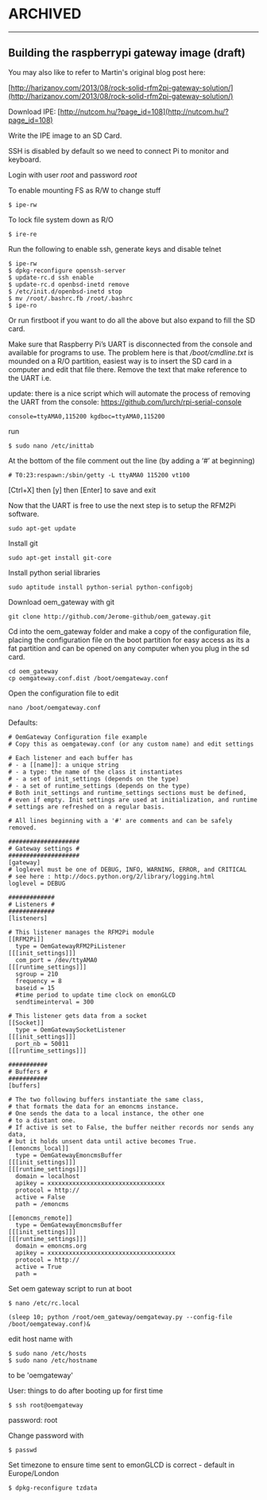 # ARCHIVED

---

## Building the raspberrypi gateway image (draft)

You may also like to refer to Martin's original blog post here:

[http://harizanov.com/2013/08/rock-solid-rfm2pi-gateway-solution/](http://harizanov.com/2013/08/rock-solid-rfm2pi-gateway-solution/)

Download IPE: [http://nutcom.hu/?page_id=108](http://nutcom.hu/?page_id=108)

Write the IPE image to an SD Card.

SSH is disabled by default so we need to connect Pi to monitor and keyboard. 

Login with user *root* and password *root*

To enable mounting FS as R/W to change stuff

    $ ipe-rw 

To lock file system down as R/O

    $ ire-re 

Run the following to enable ssh, generate keys and disable telnet

    $ ipe-rw
    $ dpkg-reconfigure openssh-server
    $ update-rc.d ssh enable
    $ update-rc.d openbsd-inetd remove
    $ /etc/init.d/openbsd-inetd stop
    $ mv /root/.bashrc.fb /root/.bashrc
    $ ipe-ro

Or run firstboot if you want to do all the above but also expand to fill the SD card.

Make sure that Raspberry Pi’s UART is disconnected from the console and available for programs to use. The problem here is that */boot/cmdline.txt* is mounded on a R/O partition, easiest way is to insert the SD card in a computer and edit that file there. Remove the text that make reference to the UART i.e.

update: there is a nice script which will automate the process of removing the UART from the console: https://github.com/lurch/rpi-serial-console

    console=ttyAMA0,115200 kgdboc=ttyAMA0,115200

run

    $ sudo nano /etc/inittab

At the bottom of the file comment out the line (by adding a ‘#’ at beginning)

    # T0:23:respawn:/sbin/getty -L ttyAMA0 115200 vt100
    
[Ctrl+X] then [y] then [Enter] to save and exit

Now that the UART is free to use the next step is to setup the RFM2Pi software.

    sudo apt-get update

Install git

    sudo apt-get install git-core

Install python serial libraries
    
    sudo aptitude install python-serial python-configobj
    
Download oem_gateway with git
    
    git clone http://github.com/Jerome-github/oem_gateway.git

Cd into the oem_gateway folder and make a copy of the configuration file, placing the configuration file on the boot partition for easy access as its a fat partition and can be opened on any computer when you plug in the sd card.
    
    cd oem_gateway
    cp oemgateway.conf.dist /boot/oemgateway.conf

Open the configuration file to edit
    
    nano /boot/oemgateway.conf

Defaults:

    # OemGateway Configuration file example
    # Copy this as oemgateway.conf (or any custom name) and edit settings

    # Each listener and each buffer has 
    # - a [[name]]: a unique string
    # - a type: the name of the class it instantiates
    # - a set of init_settings (depends on the type)
    # - a set of runtime_settings (depends on the type)
    # Both init_settings and runtime_settings sections must be defined, 
    # even if empty. Init settings are used at initialization, and runtime
    # settings are refreshed on a regular basis.

    # All lines beginning with a '#' are comments and can be safely removed.

    ####################
    # Gateway settings #
    ####################
    [gateway]
    # loglevel must be one of DEBUG, INFO, WARNING, ERROR, and CRITICAL
    # see here : http://docs.python.org/2/library/logging.html
    loglevel = DEBUG

    #############
    # Listeners #
    #############
    [listeners]

    # This listener manages the RFM2Pi module
    [[RFM2Pi]]
      type = OemGatewayRFM2PiListener
    [[[init_settings]]]
      com_port = /dev/ttyAMA0
    [[[runtime_settings]]]
      sgroup = 210
      frequency = 8
      baseid = 15
      #time period to update time clock on emonGLCD
      sendtimeinterval = 300

    # This listener gets data from a socket
    [[Socket]]
      type = OemGatewaySocketListener
    [[[init_settings]]]
      port_nb = 50011
    [[[runtime_settings]]]

    ###########
    # Buffers #
    ###########
    [buffers]

    # The two following buffers instantiate the same class, 
    # that formats the data for an emoncms instance.
    # One sends the data to a local instance, the other one
    # to a distant one.
    # If active is set to False, the buffer neither records nor sends any data,
    # but it holds unsent data until active becomes True.
    [[emoncms_local]]
      type = OemGatewayEmoncmsBuffer
    [[[init_settings]]]
    [[[runtime_settings]]]
      domain = localhost 
      apikey = xxxxxxxxxxxxxxxxxxxxxxxxxxxxxxxxx
      protocol = http://
      active = False
      path = /emoncms

    [[emoncms_remote]]
      type = OemGatewayEmoncmsBuffer
    [[[init_settings]]]
    [[[runtime_settings]]]
      domain = emoncms.org
      apikey = xxxxxxxxxxxxxxxxxxxxxxxxxxxxxxxxxxxx
      protocol = http://
      active = True
      path =

Set oem gateway script to run at boot

    $ nano /etc/rc.local

    (sleep 10; python /root/oem_gateway/oemgateway.py --config-file /boot/oemgateway.conf)&

edit host name with

    $ sudo nano /etc/hosts
    $ sudo nano /etc/hostname

to be 'oemgateway'

User: things to do after booting up for first time

    $ ssh root@oemgateway

password: root

Change password with 

    $ passwd

Set timezone to ensure time sent to emonGLCD is correct - default in Europe/London 

    $ dpkg-reconfigure tzdata
